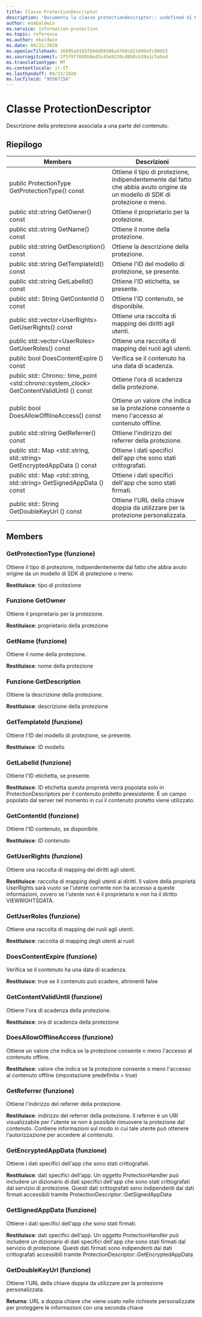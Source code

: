```yaml
---
title: Classe ProtectionDescriptor
description: 'Documenta la classe protectiondescriptor:: undefined di Microsoft Information Protection (MIP) SDK.'
author: msmbaldwin
ms.service: information-protection
ms.topic: reference
ms.author: mbaldwin
ms.date: 09/21/2020
ms.openlocfilehash: 16095a9183fb0dd89306a4769cd21499afc09d55
ms.sourcegitcommit: 3f5f9f7695b9ed3c45e9230cd8b8cb39a1c5a5ed
ms.translationtype: MT
ms.contentlocale: it-IT
ms.lasthandoff: 09/23/2020
ms.locfileid: "95567158"
---
```

# <a name="class-protectiondescriptor"></a>Classe ProtectionDescriptor 
Descrizione della protezione associata a una parte del contenuto.
  
## <a name="summary"></a>Riepilogo
 Members                        | Descrizioni                                
--------------------------------|---------------------------------------------
public ProtectionType GetProtectionType() const  |  Ottiene il tipo di protezione, indipendentemente dal fatto che abbia avuto origine da un modello di SDK di protezione o meno.
public std::string GetOwner() const  |  Ottiene il proprietario per la protezione.
public std::string GetName() const  |  Ottiene il nome della protezione.
public std::string GetDescription() const  |  Ottiene la descrizione della protezione.
public std::string GetTemplateId() const  |  Ottiene l'ID del modello di protezione, se presente.
public std::string GetLabelId() const  |  Ottiene l'ID etichetta, se presente.
public std:: String GetContentId () const  |  Ottiene l'ID contenuto, se disponibile.
public std::vector\<UserRights\> GetUserRights() const  |  Ottiene una raccolta di mapping dei diritti agli utenti.
public std::vector\<UserRoles\> GetUserRoles() const  |  Ottiene una raccolta di mapping dei ruoli agli utenti.
public bool DoesContentExpire () const  |  Verifica se il contenuto ha una data di scadenza.
public std:: Chrono:: time_point \<std::chrono::system_clock\> GetContentValidUntil () const  |  Ottiene l'ora di scadenza della protezione.
public bool DoesAllowOfflineAccess() const  |  Ottiene un valore che indica se la protezione consente o meno l'accesso al contenuto offline.
public std::string GetReferrer() const  |  Ottiene l'indirizzo del referrer della protezione.
public std:: Map \<std::string, std::string\> GetEncryptedAppData () const  |  Ottiene i dati specifici dell'app che sono stati crittografati.
public std:: Map \<std::string, std::string\> GetSignedAppData () const  |  Ottiene i dati specifici dell'app che sono stati firmati.
public std:: String GetDoubleKeyUrl () const  |  Ottiene l'URL della chiave doppia da utilizzare per la protezione personalizzata.
  
## <a name="members"></a>Members
  
### <a name="getprotectiontype-function"></a>GetProtectionType (funzione)
Ottiene il tipo di protezione, indipendentemente dal fatto che abbia avuto origine da un modello di SDK di protezione o meno.

  
**Restituisce**: tipo di protezione
  
### <a name="getowner-function"></a>Funzione GetOwner
Ottiene il proprietario per la protezione.

  
**Restituisce**: proprietario della protezione
  
### <a name="getname-function"></a>GetName (funzione)
Ottiene il nome della protezione.

  
**Restituisce**: nome della protezione
  
### <a name="getdescription-function"></a>Funzione GetDescription
Ottiene la descrizione della protezione.

  
**Restituisce**: descrizione della protezione
  
### <a name="gettemplateid-function"></a>GetTemplateId (funzione)
Ottiene l'ID del modello di protezione, se presente.

  
**Restituisce**: ID modello
  
### <a name="getlabelid-function"></a>GetLabelId (funzione)
Ottiene l'ID etichetta, se presente.

  
**Restituisce**: ID etichetta questa proprietà verrà popolata solo in ProtectionDescriptors per il contenuto protetto preesistente. È un campo popolato dal server nel momento in cui il contenuto protetto viene utilizzato.
  
### <a name="getcontentid-function"></a>GetContentId (funzione)
Ottiene l'ID contenuto, se disponibile.

  
**Restituisce**: ID contenuto
  
### <a name="getuserrights-function"></a>GetUserRights (funzione)
Ottiene una raccolta di mapping dei diritti agli utenti.

  
**Restituisce**: raccolta di mapping degli utenti ai diritti. Il valore della proprietà UserRights sarà vuoto se l'utente corrente non ha accesso a queste informazioni, ovvero se l'utente non è il proprietario e non ha il diritto VIEWRIGHTSDATA.
  
### <a name="getuserroles-function"></a>GetUserRoles (funzione)
Ottiene una raccolta di mapping dei ruoli agli utenti.

  
**Restituisce**: raccolta di mapping degli utenti ai ruoli
  
### <a name="doescontentexpire-function"></a>DoesContentExpire (funzione)
Verifica se il contenuto ha una data di scadenza.

  
**Restituisce**: true se il contenuto può scadere, altrimenti false
  
### <a name="getcontentvaliduntil-function"></a>GetContentValidUntil (funzione)
Ottiene l'ora di scadenza della protezione.

  
**Restituisce**: ora di scadenza della protezione
  
### <a name="doesallowofflineaccess-function"></a>DoesAllowOfflineAccess (funzione)
Ottiene un valore che indica se la protezione consente o meno l'accesso al contenuto offline.

  
**Restituisce**: valore che indica se la protezione consente o meno l'accesso al contenuto offline (impostazione predefinita = true)
  
### <a name="getreferrer-function"></a>GetReferrer (funzione)
Ottiene l'indirizzo del referrer della protezione.

  
**Restituisce**: indirizzo del referrer della protezione. Il referrer è un URI visualizzabile per l'utente se non è possibile rimuovere la protezione dal contenuto. Contiene informazioni sul modo in cui tale utente può ottenere l'autorizzazione per accedere al contenuto.
  
### <a name="getencryptedappdata-function"></a>GetEncryptedAppData (funzione)
Ottiene i dati specifici dell'app che sono stati crittografati.

  
**Restituisce**: dati specifici dell'app. Un oggetto ProtectionHandler può includere un dizionario di dati specifici dell'app che sono stati crittografati dal servizio di protezione. Questi dati crittografati sono indipendenti dai dati firmati accessibili tramite ProtectionDescriptor::GetSignedAppData
  
### <a name="getsignedappdata-function"></a>GetSignedAppData (funzione)
Ottiene i dati specifici dell'app che sono stati firmati.

  
**Restituisce**: dati specifici dell'app. Un oggetto ProtectionHandler può includere un dizionario di dati specifici dell'app che sono stati firmati dal servizio di protezione. Questi dati firmati sono indipendenti dai dati crittografati accessibili tramite ProtectionDescriptor::GetEncryptedAppData
  
### <a name="getdoublekeyurl-function"></a>GetDoubleKeyUrl (funzione)
Ottiene l'URL della chiave doppia da utilizzare per la protezione personalizzata.

  
**Returns**: URL a doppia chiave che viene usato nelle richieste personalizzate per proteggere le informazioni con una seconda chiave